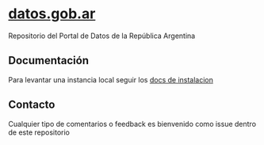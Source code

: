 # [datos.gob.ar](http://datos.gob.ar/)

Repositorio del Portal de Datos de la República Argentina

## Documentación

Para levantar una instancia local seguir los [docs de instalacion](./docs/README.md) 

## Contacto

Cualquier tipo de comentarios o feedback es bienvenido como issue dentro de este repositorio